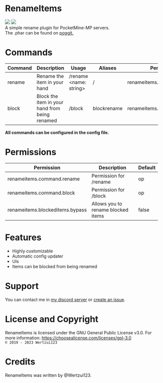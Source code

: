 # RenameItems
<a href="https://poggit.pmmp.io/p/RenameItems"><img src="https://poggit.pmmp.io/shield.dl.total/RenameItems"></a>
<a href="https://poggit.pmmp.io/p/RenameItems"><img src="https://poggit.pmmp.io/shield.dl/RenameItems"></a>
<br>A simple rename plugin for PocketMine-MP servers.
<br>The .phar can be found on <a href="https://poggit.pmmp.io/p/RenameItems">poggit.</a>

# Commands
| Command | Description                                    | Usage                  | Aliases     | Permission                 |
|---------|------------------------------------------------|------------------------|-------------|----------------------------|
| rename  | Rename the item in your hand                   | /rename <name: string> | /           | renameitems.command.rename |
| block   | Block the item in your hand from being renamed | /block                 | blockrename | renameitems.command.block  |

**All commands can be configured in the config file.**

# Permissions
| Permission                      | Description                        | Default |
|---------------------------------|------------------------------------|---------|
| renameitems.command.rename      | Permission for /rename             | op      |
| renameitems.command.block       | Permission for /block              | op      |
| renameitems.blockeditems.bypass | Allows you to rename blocked items | false   |

# Features
* Highly customizable
* Automatic config updater
* UIs
* Items can be blocked from being renamed
  
# Support
You can contact me in <a href="https://discord.gg/eGhZGtF">my discord server</a> or <a href="https://github.com/Wertzui123/RenameItems/issues/new">create an issue</a>.

# License and Copyright
RenameItems is licensed under the GNU General Public License v3.0. For more information: https://choosealicense.com/licenses/gpl-3.0
<br><code>© 2019 - 2023 Wertzui123</code>

# Credits
RenameItems was written by @Wertzui123.
